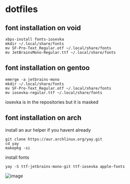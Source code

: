 # dotfiles

## font installation on void

```
xbps-install fonts-iosevka
mkdir ~/.local/share/fonts
mv SF-Pro-Text_Regular.otf ~/.local/share/fonts
mv JetBrainsMono-Regular.ttf ~/.local/share/fonts
```

## font installation on gentoo
```
emerge -a jetbrains-mono
mkdir ~/.local/share/fonts
mv SF-Pro-Text_Regular.otf ~/.local/share/fonts
mv iosevka-regular.ttf ~/.local/share/fonts
```
iosevka is in the repositories but it is masked

## font installation on arch

install an aur helper if you havent already
```
git clone https://aur.archlinux.org/yay.git
cd yay
makepkg -si
```

install fonts
```
yay -S ttf-jetbrains-mono-git ttf-iosevka apple-fonts
```

![image](https://user-images.githubusercontent.com/84999468/176069951-8a6b8535-7c34-463f-a14b-ca55920be46f.png)
